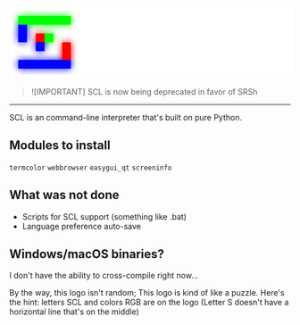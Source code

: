 ![SCL Logo](scllogo.webp "SCL Logo")
> ![IMPORTANT]
> SCL is now being deprecated in favor of SRSh
-----
SCL is an command-line interpreter that's built on pure Python.

## Modules to install
`termcolor` `webbrowser` `easygui_qt` `screeninfo`

## What was not done
* Scripts for SCL support (something like .bat)
* Language preference auto-save

## Windows/macOS binaries?
I don't have the ability to cross-compile right now...

By the way, this logo isn't random; This logo is kind of like a puzzle.
Here's the hint: letters SCL and colors RGB are on the logo (Letter S doesn't have a horizontal line that's on the middle)
